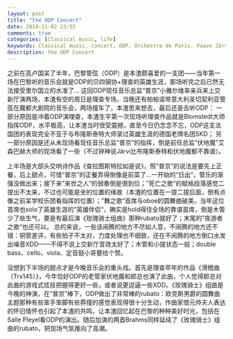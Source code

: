 ```yaml
---
layout: post
title: "the ODP Concert"
date: 2014-11-02 23:55
comments: true
categories: [Classical music, life]
keywords: Classical music, concert, ODP, Orchestre de Paris, Paavo Järvi, Nicholas Angelich
description: the ODP Concert
---
```

之前在高卢国呆了半年，巴黎管弦（ODP）是本渣颇喜爱的一支团——当年第一场在巴黎听的音乐会就是ODP的贝四钢协+理查的英雄生涯，那场听完之后已然无法接受里尔国立的水准了...
这回ODP现任音乐总监“普京”小雅尔维率亲兵来上交新厅演两场，本渣有空的周日是理查专场，当晚还有帕帕诺带意大利圣切契利亚管弦在魔都大剧院的音乐会，两场撞车了，本渣思来想去，最后还是去听ODP：
一部分原因是冲着ODP演理查，本渣生平第一次现场听理查作品就是Blomstedt大师指挥ODP，水平极高，让本渣当时很受震撼，直至今日仍念念不忘，ODP这支法国团的表现完全不亚于与布隆斯泰特大师录过英雄生涯的德国老牌名团SKD；
另一部分原因是还从未现场看现任音乐总监“普京”的指挥，倒是前任总监“伏地魔”艾森巴赫大师的现场看了一些（不过钟神说Järvi比布隆斯泰特和伏地魔都不靠谱）。

上半场是大部头交响诗作品《查拉图斯特拉如是说》，照“普京”的说法是要先上正餐，后上甜点，可惜“普京”的正餐弄得倒像是前菜了...一开始的“日出“，管乐的渐强没做出来；接下来”来世之人“的弱奏倒是很到位；”死亡之歌“的赋格段落感觉二提出不太来，不过也可能是坐的位置的缘故（本渣的位置在一提二提后面，倒有点像之前呆学校乐团看指挥的位置）；”舞之歌“首席与oboe的圆舞曲破美，当年这位首席也solo了英雄生涯的”英雄伴侣“，确实是hold得住全场的靠谱首席，倒是木管少了些生气，要是有最后演《玫瑰骑士组曲》那种rubato就好了；末尾的”夜游者之歌“也还可以。
总的来说，一些该闹腾的地方不尽如人意，不闹腾的地方还不错：铜管差评，有些拍子不太对，力度处理也不细致，还在不闹腾的地方倒口水发出噪音XDD——不得不说上交新厅音效太好了；木管和小提状态一般；double bass、cello、viola、定音鼓小哥要给个赞。

没想到下半场的甜点才是今晚音乐会的重头戏。首先是理查早年的作品《滑稽曲（Trv145）》，今年恰好ODP的老管家伏地魔和郎总也演了此曲，个人觉得郎总对此曲的游戏式炫技把握得更好一些，或者说更逗逼一些XDD。《玫瑰骑士》组曲是今晚的神演，在“普京”棒下，ODP做出了非常棒的rubato：欧克斯男爵的圆舞曲主题那种有些笨手笨脚有些莽撞的感觉表现得很十分生动，作曲家借元帅夫人表达的怀旧情怀也引起了本渣的共鸣，让本渣回忆起在巴黎的种种美好时光，包括在Salle Pleyel看ODP的演出。随后加演的两首Brahms同样延续了《玫瑰骑士》组曲的rubato，把现场气氛推向了高潮。
